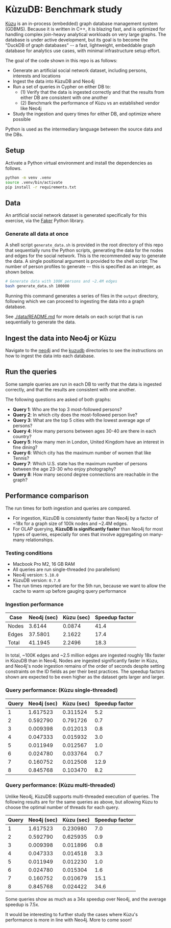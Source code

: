 # KùzuDB: Benchmark study

[Kùzu](https://kuzudb.com/) is an in-process (embedded) graph database management system (GDBMS). Because it is written in C++, it is blazing fast, and is optimized for handling complex join-heavy analytical workloads on very large graphs. The database is under active development, but its goal is to become the "DuckDB of graph databases" -- a fast, lightweight, embeddable graph database for analytics use cases, with minimal infrastructure setup effort.

The goal of the code shown in this repo is as follows:

* Generate an artificial social network dataset, including persons, interests and locations
* Ingest the data into KùzuDB and Neo4j
* Run a set of queries in Cypher on either DB to:
  * (1) Verify that the data is ingested correctly and that the results from either DB are consistent with one another
  * (2) Benchmark the performance of Kùzu vs an established vendor like Neo4j
* Study the ingestion and query times for either DB, and optimize where possible

Python is used as the intermediary language between the source data and the DBs.

## Setup

Activate a Python virtual environment and install the dependencies as follows.

```sh
python -m venv .venv
source .venv/bin/activate
pip install -r requirements.txt
```

## Data

An artificial social network dataset is generated specifically for this exercise, via the [Faker](https://faker.readthedocs.io/en/master/) Python library.


### Generate all data at once

A shell script `generate_data.sh` is provided in the root directory of this repo that sequentially runs the Python scripts, generating the data for the nodes and edges for the social network. This is the recommended way to generate the data. A single positional argument is provided to the shell script: The number of person profiles to generate -- this is specified as an integer, as shown below.

```sh
# Generate data with 100K persons and ~2.4M edges
bash generate_data.sh 100000
```

Running this command generates a series of files in the `output` directory, following which we can proceed to ingesting the data into a graph database.

See [./data/README.md](./data/README.md) for more details on each script that is run sequentially to generate the data.

## Ingest the data into Neo4j or Kùzu

Navigate to the [neo4j](./neo4j) and the [kuzudb](./kuzudb/) directories to see the instructions on how to ingest the data into each database.

## Run the queries

Some sample queries are run in each DB to verify that the data is ingested correctly, and that the results are consistent with one another.

The following questions are asked of both graphs:

* **Query 1**: Who are the top 3 most-followed persons?
* **Query 2**: In which city does the most-followed person live?
* **Query 3**: What are the top 5 cities with the lowest average age of persons?
* **Query 4**: How many persons between ages 30-40 are there in each country?
* **Query 5**: How many men in London, United Kingdom have an interest in fine dining?
* **Query 6**: Which city has the maximum number of women that like Tennis?
* **Query 7**: Which U.S. state has the maximum number of persons between the age 23-30 who enjoy photography?
* **Query 8**: How many second degree connections are reachable in the graph?

## Performance comparison

The run times for both ingestion and queries are compared.

* For ingestion, KùzuDB is consistently faster than Neo4j by a factor of ~18x for a graph size of 100k nodes and ~2.4M edges.
* For OLAP querying, **KùzuDB is significantly faster** than Neo4j for most types of queries, especially for ones that involve aggregating on many-many relationships.

### Testing conditions

* Macbook Pro M2, 16 GB RAM
* All queries are run single-threaded (no parallelism)
* Neo4j version: `5.10.0`
* KùzuDB version: `0.7.0`
* The run times reported are for the 5th run, because we want to allow the cache to warm up before gauging query performance


### Ingestion performance

Case | Neo4j (sec) | Kùzu (sec) | Speedup factor
--- | --- | --- | ---
Nodes | 3.6144 | 0.0874 | 41.4
Edges | 37.5801 | 2.1622 | 17.4
Total | 41.1945 | 2.2496 | 18.3

In total, ~100K edges and ~2.5 million edges are ingested roughly 18x faster in KùzuDB than in Neo4j. Nodes are ingested significantly faster in Kùzu, and Neo4j's node ingestion remains of the order of seconds despite setting constraints on the ID fields as per their best practices. The speedup factors shown are expected to be even higher as the dataset gets larger and larger.

### Query performance: (Kùzu single-threaded)

Query | Neo4j (sec) | Kùzu (sec) | Speedup factor
--- | --- | --- | ---
1 | 1.617523 | 0.311524 | 5.2
2 | 0.592790 | 0.791726 | 0.7
3 | 0.009398 | 0.012013 | 0.8
4 | 0.047333 | 0.015932 | 3.0
5 | 0.011949 | 0.012567 | 1.0
6 | 0.024780 | 0.033764 | 0.7
7 | 0.160752 | 0.012508 | 12.9
8 | 0.845768 | 0.103470 | 8.2

### Query performance: (Kùzu multi-threaded)

Unlike Neo4j, KùzuDB supports multi-threaded execution of queries. The following results are for the same queries as above, but allowing Kùzu to choose the optimal number of threads for each query.

Query | Neo4j (sec) | Kùzu (sec) | Speedup factor
--- | --- | --- | ---
1 | 1.617523 | 0.230980 | 7.0
2 | 0.592790 | 0.625935 | 0.9
3 | 0.009398 | 0.011896 | 0.8
4 | 0.047333 | 0.014518 | 3.3
5 | 0.011949 | 0.012230 | 1.0
6 | 0.024780 | 0.015304 | 1.6
7 | 0.160752 | 0.010679 | 15.1
8 | 0.845768 | 0.024422 | 34.6

Some queries show as much as a 34x speedup over Neo4j, and the average speedup is 7.5x.

It would be interesting to further study the cases where Kùzu's performance is more in line with Neo4j. More to come soon!
